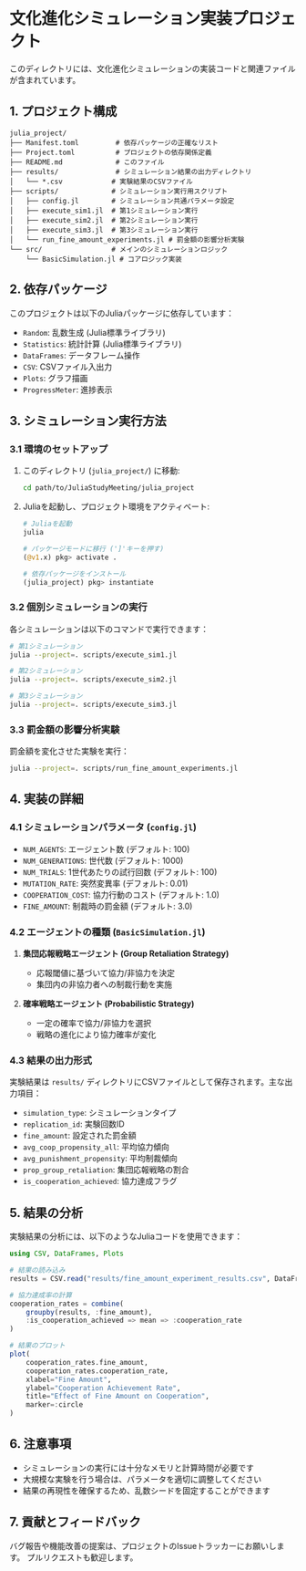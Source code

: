 # 文化進化シミュレーション実装プロジェクト

このディレクトリには、文化進化シミュレーションの実装コードと関連ファイルが含まれています。

## 1. プロジェクト構成

```
julia_project/
├── Manifest.toml         # 依存パッケージの正確なリスト
├── Project.toml          # プロジェクトの依存関係定義
├── README.md             # このファイル
├── results/              # シミュレーション結果の出力ディレクトリ
│   └── *.csv            # 実験結果のCSVファイル
├── scripts/             # シミュレーション実行用スクリプト
│   ├── config.jl        # シミュレーション共通パラメータ設定
│   ├── execute_sim1.jl  # 第1シミュレーション実行
│   ├── execute_sim2.jl  # 第2シミュレーション実行
│   ├── execute_sim3.jl  # 第3シミュレーション実行
│   └── run_fine_amount_experiments.jl # 罰金額の影響分析実験
└── src/                 # メインのシミュレーションロジック
    └── BasicSimulation.jl # コアロジック実装
```

## 2. 依存パッケージ

このプロジェクトは以下のJuliaパッケージに依存しています：

- `Random`: 乱数生成 (Julia標準ライブラリ)
- `Statistics`: 統計計算 (Julia標準ライブラリ)
- `DataFrames`: データフレーム操作
- `CSV`: CSVファイル入出力
- `Plots`: グラフ描画
- `ProgressMeter`: 進捗表示

## 3. シミュレーション実行方法

### 3.1 環境のセットアップ

1. このディレクトリ (`julia_project/`) に移動:
   ```bash
   cd path/to/JuliaStudyMeeting/julia_project
   ```

2. Juliaを起動し、プロジェクト環境をアクティベート:
   ```julia
   # Juliaを起動
   julia

   # パッケージモードに移行 (']'キーを押す)
   (@v1.x) pkg> activate .

   # 依存パッケージをインストール
   (julia_project) pkg> instantiate
   ```

### 3.2 個別シミュレーションの実行

各シミュレーションは以下のコマンドで実行できます：

```bash
# 第1シミュレーション
julia --project=. scripts/execute_sim1.jl

# 第2シミュレーション
julia --project=. scripts/execute_sim2.jl

# 第3シミュレーション
julia --project=. scripts/execute_sim3.jl
```

### 3.3 罰金額の影響分析実験

罰金額を変化させた実験を実行：

```bash
julia --project=. scripts/run_fine_amount_experiments.jl
```

## 4. 実装の詳細

### 4.1 シミュレーションパラメータ (`config.jl`)

- `NUM_AGENTS`: エージェント数 (デフォルト: 100)
- `NUM_GENERATIONS`: 世代数 (デフォルト: 1000)
- `NUM_TRIALS`: 1世代あたりの試行回数 (デフォルト: 100)
- `MUTATION_RATE`: 突然変異率 (デフォルト: 0.01)
- `COOPERATION_COST`: 協力行動のコスト (デフォルト: 1.0)
- `FINE_AMOUNT`: 制裁時の罰金額 (デフォルト: 3.0)

### 4.2 エージェントの種類 (`BasicSimulation.jl`)

1. **集団応報戦略エージェント (Group Retaliation Strategy)**
   - 応報閾値に基づいて協力/非協力を決定
   - 集団内の非協力者への制裁行動を実施

2. **確率戦略エージェント (Probabilistic Strategy)**
   - 一定の確率で協力/非協力を選択
   - 戦略の進化により協力確率が変化

### 4.3 結果の出力形式

実験結果は `results/` ディレクトリにCSVファイルとして保存されます。主な出力項目：

- `simulation_type`: シミュレーションタイプ
- `replication_id`: 実験回数ID
- `fine_amount`: 設定された罰金額
- `avg_coop_propensity_all`: 平均協力傾向
- `avg_punishment_propensity`: 平均制裁傾向
- `prop_group_retaliation`: 集団応報戦略の割合
- `is_cooperation_achieved`: 協力達成フラグ

## 5. 結果の分析

実験結果の分析には、以下のようなJuliaコードを使用できます：

```julia
using CSV, DataFrames, Plots

# 結果の読み込み
results = CSV.read("results/fine_amount_experiment_results.csv", DataFrame)

# 協力達成率の計算
cooperation_rates = combine(
    groupby(results, :fine_amount),
    :is_cooperation_achieved => mean => :cooperation_rate
)

# 結果のプロット
plot(
    cooperation_rates.fine_amount,
    cooperation_rates.cooperation_rate,
    xlabel="Fine Amount",
    ylabel="Cooperation Achievement Rate",
    title="Effect of Fine Amount on Cooperation",
    marker=:circle
)
```

## 6. 注意事項

- シミュレーションの実行には十分なメモリと計算時間が必要です
- 大規模な実験を行う場合は、パラメータを適切に調整してください
- 結果の再現性を確保するため、乱数シードを固定することができます

## 7. 貢献とフィードバック

バグ報告や機能改善の提案は、プロジェクトのIssueトラッカーにお願いします。
プルリクエストも歓迎します。
